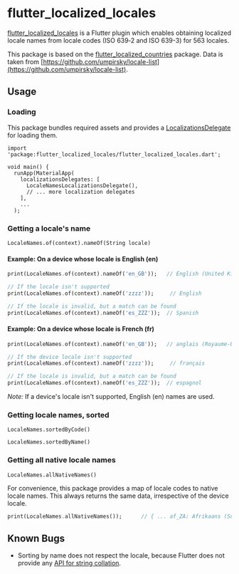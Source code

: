 # flutter_localized_locales

[flutter_localized_locales](https://pub.dev/packages/flutter_localized_locales) is a Flutter plugin which enables obtaining localized locale names from locale codes (ISO 639‑2 and ISO 639-3) for 563 locales.

This package is based on the [flutter_localized_countries](https://github.com/nickolas-pohilets/flutter-localized-countries) package. Data is taken from [https://github.com/umpirsky/locale-list](https://github.com/umpirsky/locale-list).

## Usage

### Loading
This package bundles required assets and provides a [LocalizationsDelegate](https://docs.flutter.io/flutter/widgets/LocalizationsDelegate-class.html) for loading them.

```$dart
import 'package:flutter_localized_locales/flutter_localized_locales.dart';

void main() {
  runApp(MaterialApp(
    localizationsDelegates: [
      LocaleNamesLocalizationsDelegate(),
      // ... more localization delegates
    ],
    ...
  );
```

### Getting a locale's name
```LocaleNames.of(context).nameOf(String locale)```
#### Example: On a device whose locale is English (en)
```dart
print(LocaleNames.of(context).nameOf('en_GB'));   // English (United Kingdom)

// If the locale isn't supported
print(LocaleNames.of(context).nameOf('zzzz'));     // English

// If the locale is invalid, but a match can be found
print(LocaleNames.of(context).nameOf('es_ZZZ'));  // Spanish
```
#### Example: On a device whose locale is French (fr)
```dart
print(LocaleNames.of(context).nameOf('en_GB'));   // anglais (Royaume-Uni)

// If the device locale isn't supported
print(LocaleNames.of(context).nameOf('zzzz'));     // français

// If the locale is invalid, but a match can be found
print(LocaleNames.of(context).nameOf('es_ZZZ'));  // espagnol
```

*Note:* If a device's locale isn't supported, English (en) names are used.


### Getting locale names, sorted
```LocaleNames.sortedByCode()```

```LocaleNames.sortedByName()```

### Getting all native locale names 
```LocaleNames.allNativeNames()```

For convenience, this package provides a map of locale codes to native locale names. This always returns the same data, irrespective of the device locale.
```dart
print(LocaleNames.allNativeNames());      // { ... af_ZA: Afrikaans (Suid-Afrika), ... ar: ال العربية السعودية) ...  as: অসমীয়া ... fr: Français ... en: English ... }
```

## Known Bugs

* Sorting by name does not respect the locale, because Flutter does not provide any [API for string collation](https://github.com/flutter/flutter/issues/27549).
